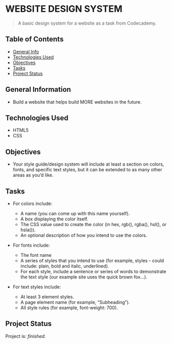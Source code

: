 # WEBSITE DESIGN SYSTEM
> A basic design system for a website as a task from Codecademy.


## Table of Contents
* [General Info](#general-information)
* [Technologies Used](#technologies-used)
* [Objectives](#objectives)
* [Tasks](#tasks)
* [Project Status](#project-status)


## General Information
- Build a website that helps build MORE websites in the future.


## Technologies Used
- HTML5 
- CSS


## Objectives
- Your style guide/design system will include at least a section on colors, fonts, and specific text styles, but it can be extended to as many other areas as you’d like.


## Tasks
- For colors include:
  - A name (you can come up with this name yourself).
  - A box displaying the color itself.
  - The CSS value used to create the color (in hex, rgb(), rgba(), hsl(), or hsla()).
  - An optional description of how you intend to use the colors.

- For fonts include:
  - The font name
  - A series of styles that you intend to use (for example, styles - could include: plain, bold and italic, underlined).
  - For each style, include a sentence or series of words to demonstrate the text style (our example site uses the quick brown fox…).

- For text styles include:
  - At least 3 element styles.
  - A page element name (for example, “Subheading”).
  - All style rules (for example, font-weight: 700).


## Project Status
Project is: _finished_.